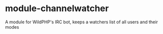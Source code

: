 # module-channelwatcher
A module for WildPHP's IRC bot, keeps a watchers list of all users and their modes
